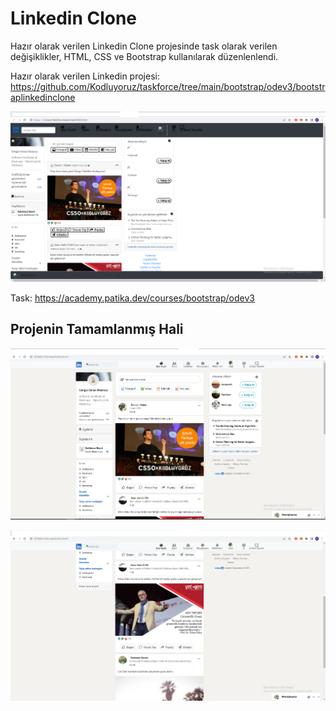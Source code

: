 # Linkedin Clone

Hazır olarak verilen Linkedin Clone projesinde task olarak verilen değişiklikler, HTML, CSS ve Bootstrap kullanılarak düzenlenlendi.

Hazır olarak verilen Linkedin projesi: https://github.com/Kodluyoruz/taskforce/tree/main/bootstrap/odev3/bootstraplinkedinclone

![Hazır olarak verilen Linkedin projesi](img/linkedintaskhali.png)

Task: https://academy.patika.dev/courses/bootstrap/odev3

## Projenin Tamamlanmış Hali

![Projenin Tamamlanmış Hali 1](img/liknedinclone1.png)

![Projenin Tamamlanmış Hali 2](img/liknedinclone2.png)